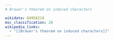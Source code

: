 ```yaml
---
# Brauer's theorem on induced characters

wikidata: Q4958218
msc_classification: 20
wikipedia_links:
  - "[[Brauer's theorem on induced characters]]"
---
```

